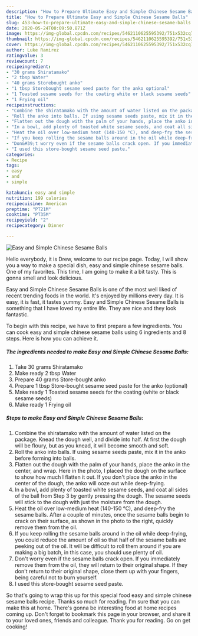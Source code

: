 ```yaml
---
description: "How to Prepare Ultimate Easy and Simple Chinese Sesame Balls"
title: "How to Prepare Ultimate Easy and Simple Chinese Sesame Balls"
slug: 453-how-to-prepare-ultimate-easy-and-simple-chinese-sesame-balls
date: 2020-05-24T00:09:50.871Z
image: https://img-global.cpcdn.com/recipes/5462110625595392/751x532cq70/easy-and-simple-chinese-sesame-balls-recipe-main-photo.jpg
thumbnail: https://img-global.cpcdn.com/recipes/5462110625595392/751x532cq70/easy-and-simple-chinese-sesame-balls-recipe-main-photo.jpg
cover: https://img-global.cpcdn.com/recipes/5462110625595392/751x532cq70/easy-and-simple-chinese-sesame-balls-recipe-main-photo.jpg
author: Luke Ramirez
ratingvalue: 3
reviewcount: 7
recipeingredient:
- "30 grams Shiratamako"
- "2 tbsp Water"
- "40 grams Storebought anko"
- "1 tbsp Storebought sesame seed paste for the anko optional"
- "1 Toasted sesame seeds for the coating white or black sesame seeds"
- "1 Frying oil"
recipeinstructions:
- "Combine the shiratamako with the amount of water listed on the package. Knead the dough well, and divide into half. At first the dough will be floury, but as you knead, it will become smooth and soft."
- "Roll the anko into balls. If using sesame seeds paste, mix it in the anko before forming into balls."
- "Flatten out the dough with the palm of your hands, place the anko in the center, and wrap. Here in the photo, I placed the dough on the surface to show how much I flatten it out. If you don&#39;t place the anko in the center of the dough, the anko will ooze out while deep-frying."
- "In a bowl, add plenty of toasted white sesame seeds, and coat all sides of the ball from Step 3 by gently pressing the dough. The sesame seeds will stick to the dough with just the moisture from the dough."
- "Heat the oil over low-medium heat (140-150 °C), and deep-fry the sesame balls. After a couple of minutes, once the sesame balls begin to crack on their surface, as shown in the photo to the right, quickly remove them from the oil."
- "If you keep rolling the sesame balls around in the oil while deep-frying, you could reduce the amount of oil so that half of the sesame balls are peeking out of the oil. It will be difficult to roll them around if you are making a big batch, in this case, you should use plenty of oil."
- "Don&#39;t worry even if the sesame balls crack open. If you immediately remove them from the oil, they will return to their original shape.  If they don&#39;t return to their original shape, close them up with your fingers, being careful not to burn yourself."
- "I used this store-bought sesame seed paste."
categories:
- Recipe
tags:
- easy
- and
- simple

katakunci: easy and simple 
nutrition: 199 calories
recipecuisine: American
preptime: "PT21M"
cooktime: "PT35M"
recipeyield: "2"
recipecategory: Dinner

---
```



![Easy and Simple Chinese Sesame Balls](https://img-global.cpcdn.com/recipes/5462110625595392/751x532cq70/easy-and-simple-chinese-sesame-balls-recipe-main-photo.jpg)

Hello everybody, it is Drew, welcome to our recipe page. Today, I will show you a way to make a special dish, easy and simple chinese sesame balls. One of my favorites. This time, I am going to make it a bit tasty. This is gonna smell and look delicious.



Easy and Simple Chinese Sesame Balls is one of the most well liked of recent trending foods in the world. It's enjoyed by millions every day. It is easy, it is fast, it tastes yummy. Easy and Simple Chinese Sesame Balls is something that I have loved my entire life. They are nice and they look fantastic.


To begin with this recipe, we have to first prepare a few ingredients. You can cook easy and simple chinese sesame balls using 6 ingredients and 8 steps. Here is how you can achieve it.

<!--inarticleads1-->

##### The ingredients needed to make Easy and Simple Chinese Sesame Balls:

1. Take 30 grams Shiratamako
1. Make ready 2 tbsp Water
1. Prepare 40 grams Store-bought anko
1. Prepare 1 tbsp Store-bought sesame seed paste for the anko (optional)
1. Make ready 1 Toasted sesame seeds for the coating (white or black sesame seeds)
1. Make ready 1 Frying oil




<!--inarticleads2-->

##### Steps to make Easy and Simple Chinese Sesame Balls:

1. Combine the shiratamako with the amount of water listed on the package. Knead the dough well, and divide into half. At first the dough will be floury, but as you knead, it will become smooth and soft.
1. Roll the anko into balls. If using sesame seeds paste, mix it in the anko before forming into balls.
1. Flatten out the dough with the palm of your hands, place the anko in the center, and wrap. Here in the photo, I placed the dough on the surface to show how much I flatten it out. If you don&#39;t place the anko in the center of the dough, the anko will ooze out while deep-frying.
1. In a bowl, add plenty of toasted white sesame seeds, and coat all sides of the ball from Step 3 by gently pressing the dough. The sesame seeds will stick to the dough with just the moisture from the dough.
1. Heat the oil over low-medium heat (140-150 °C), and deep-fry the sesame balls. After a couple of minutes, once the sesame balls begin to crack on their surface, as shown in the photo to the right, quickly remove them from the oil.
1. If you keep rolling the sesame balls around in the oil while deep-frying, you could reduce the amount of oil so that half of the sesame balls are peeking out of the oil. It will be difficult to roll them around if you are making a big batch, in this case, you should use plenty of oil.
1. Don&#39;t worry even if the sesame balls crack open. If you immediately remove them from the oil, they will return to their original shape.  If they don&#39;t return to their original shape, close them up with your fingers, being careful not to burn yourself.
1. I used this store-bought sesame seed paste.




So that's going to wrap this up for this special food easy and simple chinese sesame balls recipe. Thanks so much for reading. I'm sure that you can make this at home. There's gonna be interesting food at home recipes coming up. Don't forget to bookmark this page in your browser, and share it to your loved ones, friends and colleague. Thank you for reading. Go on get cooking!
